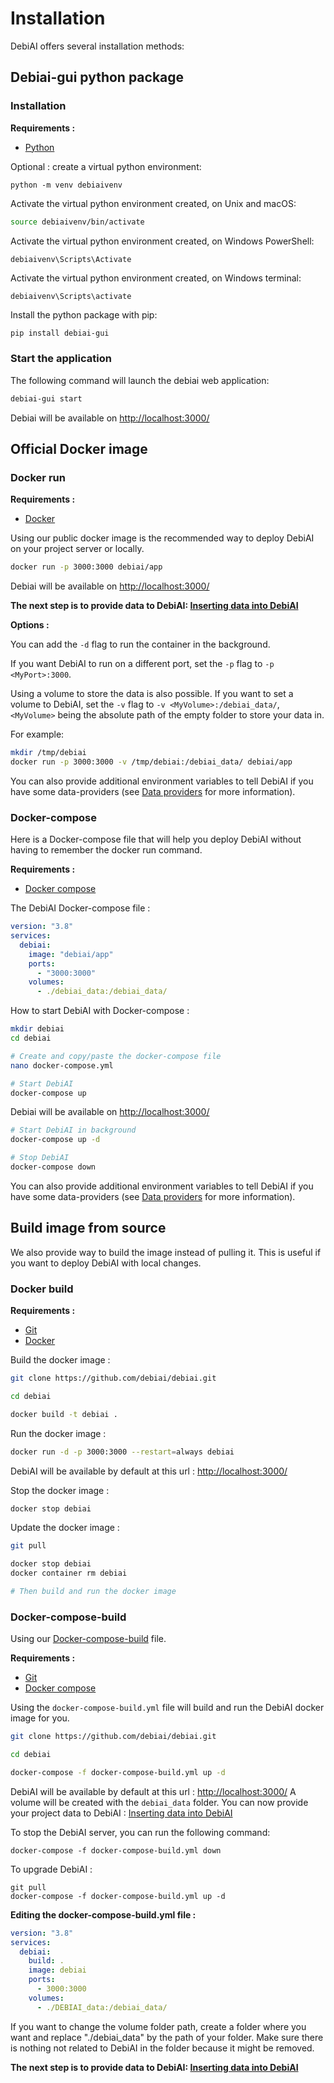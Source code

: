 # Installation

DebiAI offers several installation methods:

<LinkableChoices :choices="[
    {
        title: 'Pip',
        description: 'Install Debiai-gui python package with pip',
        imageLink: '../../../install/python.svg',
        elementIdDestination: 'debiai-gui-python-package',
        tag: 'Recommended'
    },
    {
        title: 'Docker',
        description: 'Install the project with Docker or Docker Compose',
        imageLink: '../../../install/docker.svg',
        elementIdDestination: 'official-docker-image',
    },
    {
        title: 'Build from source',
        description: 'Build the project from source',
        imageLink: '../../../install/source.svg',
        elementIdDestination: 'build-image-from-source'
    },
    {
        title: 'Development',
        description: 'DebiAI development setup guide',
        imageLink: '../../../install/build.svg',
        linkDestination: './development',
    },
    // Add more installation methods here
  ]"
/>

## Debiai-gui python package

### Installation

**Requirements :**

- [Python](https://www.python.org/downloads/)

Optional : create a virtual python environment:

```
python -m venv debiaivenv
```

Activate the virtual python environment created, on Unix and macOS:

```bash
source debiaivenv/bin/activate
```

Activate the virtual python environment created, on Windows PowerShell:

```
debiaivenv\Scripts\Activate
```

Activate the virtual python environment created, on Windows terminal:

```
debiaivenv\Scripts\activate
```


Install the python package with pip:

```bash
pip install debiai-gui
```

### Start the application

The following command will launch the debiai web application:

```bash
debiai-gui start
```

Debiai will be available on [http://localhost:3000/](http://localhost:3000/)

## Official Docker image

### Docker run

**Requirements :**

- [Docker](https://docs.docker.com/get-docker/)

Using our public docker image is the recommended way to deploy DebiAI on your project server or locally.

```bash
docker run -p 3000:3000 debiai/app
```

Debiai will be available on [http://localhost:3000/](http://localhost:3000/)

**The next step is to provide data to DebiAI: [Inserting data into DebiAI](../../../dataInsertion/README.md#inserting-data-into-debiai)**

**Options :**

You can add the `-d` flag to run the container in the background.

If you want DebiAI to run on a different port, set the `-p` flag to `-p <MyPort>:3000`.

Using a volume to store the data is also possible. If you want to set a volume to DebiAI, set the `-v` flag to `-v <MyVolume>:/debiai_data/`, `<MyVolume>` being the absolute path of the empty folder to store your data in.

For example:

```bash
mkdir /tmp/debiai
docker run -p 3000:3000 -v /tmp/debiai:/debiai_data/ debiai/app
```

You can also provide additional environment variables to tell DebiAI if you have some data-providers (see [Data providers](../../../dataInsertion/dataProviders/README.md) for more information).

### Docker-compose

Here is a Docker-compose file that will help you deploy DebiAI without having to remember the docker run command.

**Requirements :**

- [Docker compose](https://github.com/docker/compose)

The DebiAI Docker-compose file :

```yaml
version: "3.8"
services:
  debiai:
    image: "debiai/app"
    ports:
      - "3000:3000"
    volumes:
      - ./debiai_data:/debiai_data/
```

How to start DebiAI with Docker-compose :

```bash
mkdir debiai
cd debiai

# Create and copy/paste the docker-compose file
nano docker-compose.yml

# Start DebiAI
docker-compose up
```

Debiai will be available on [http://localhost:3000/](http://localhost:3000/)

```bash
# Start DebiAI in background
docker-compose up -d

# Stop DebiAI
docker-compose down
```

You can also provide additional environment variables to tell DebiAI if you have some data-providers (see [Data providers](../../../dataInsertion/dataProviders/README.md) for more information).

## Build image from source

We also provide way to build the image instead of pulling it. This is useful if you want to deploy DebiAI with local changes.

### Docker build

**Requirements :**

- [Git](https://git-scm.com/book/fr/v2/D%C3%A9marrage-rapide-Installation-de-Git)
- [Docker](https://docs.docker.com/get-docker/)

Build the docker image :

```bash
git clone https://github.com/debiai/debiai.git

cd debiai

docker build -t debiai .
```

Run the docker image :

```bash
docker run -d -p 3000:3000 --restart=always debiai
```

DebiAI will be available by default at this url : [http://localhost:3000/](http://localhost:3000/)

Stop the docker image :

```bash
docker stop debiai
```

Update the docker image :

```bash
git pull

docker stop debiai
docker container rm debiai

# Then build and run the docker image
```

### Docker-compose-build

Using our [Docker-compose-build](https://github.com/debiai/debiai/blob/main/docker-compose-build.yml) file.

**Requirements :**

- [Git](https://git-scm.com/book/fr/v2/D%C3%A9marrage-rapide-Installation-de-Git)
- [Docker compose](https://github.com/docker/compose)

Using the `docker-compose-build.yml` file will build and run the DebiAI docker image for you.

```bash
git clone https://github.com/debiai/debiai.git

cd debiai

docker-compose -f docker-compose-build.yml up -d
```

DebiAI will be available by default at this url : [http://localhost:3000/](http://localhost:3000/)
A volume will be created with the `debiai_data` folder.
You can now provide your project data to DebiAI : [Inserting data into DebiAI](../../../dataInsertion/README.md#inserting-data-into-debiai)

To stop the DebiAI server, you can run the following command:

```
docker-compose -f docker-compose-build.yml down
```

To upgrade DebiAI :

```
git pull
docker-compose -f docker-compose-build.yml up -d
```

**Editing the docker-compose-build.yml file :**

```yml
version: "3.8"
services:
  debiai:
    build: .
    image: debiai
    ports:
      - 3000:3000
    volumes:
      - ./DEBIAI_data:/debiai_data/
```

If you want to change the volume folder path, create a folder where you want and replace "./debiai_data" by the path of your folder. Make sure there is nothing not related to DebiAI in the folder because it might be removed.

**The next step is to provide data to DebiAI: [Inserting data into DebiAI](../../../dataInsertion/README.md#inserting-data-into-debiai)**
